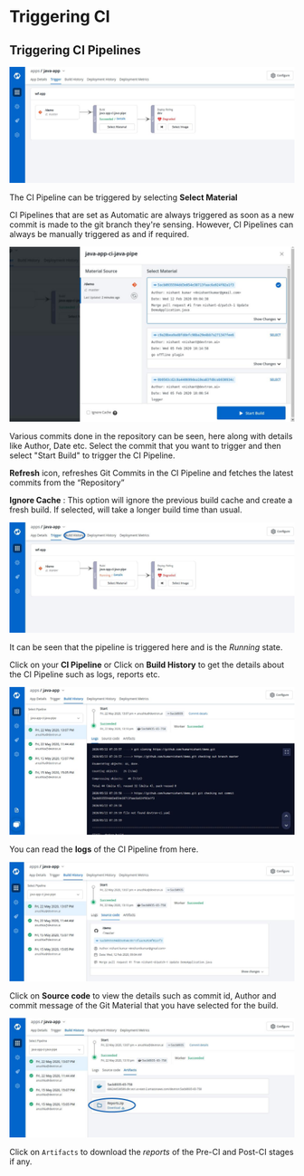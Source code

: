 # Triggering CI

## Triggering CI Pipelines

![](../../.gitbook/assets/trigger-console%20%281%29.jpg)

The CI Pipeline can be triggered by selecting **Select Material**

CI Pipelines that are set as Automatic are always triggered as soon as a new commit is made to the git branch they're sensing. However, CI Pipelines can always be manually triggered as and if required.

![](../../.gitbook/assets/tri_ci2%20%282%29.jpg)

Various commits done in the repository can be seen, here along with details like Author, Date etc. Select the commit that you want to trigger and then select "Start Build" to trigger the CI Pipeline.

**Refresh** icon, refreshes Git Commits in the CI Pipeline and fetches the latest commits from the “Repository”

**Ignore Cache** : This option will ignore the previous build cache and create a fresh build. If selected, will take a longer build time than usual.

![](../../.gitbook/assets/tri_ci3%20%281%29.jpg)

It can be seen that the pipeline is triggered here and is the _Running_ state.

Click on your **CI Pipeline** or Click on **Build History** to get the details about the CI Pipeline such as logs, reports etc.

![](../../.gitbook/assets/tri_ci5%20%281%29.jpg)

You can read the **logs** of the CI Pipeline from here.

![](../../.gitbook/assets/ci-build-histroy-source-code.jpg)

Click on **Source code** to view the details such as commit id, Author and commit message of the Git Material that you have selected for the build.

![](../../.gitbook/assets/tri_ci4%20%281%29.jpg)

Click on `Artifacts` to download the _reports_ of the Pre-CI and Post-CI stages if any.


